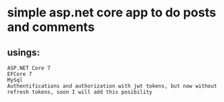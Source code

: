 # simple asp.net core app to do posts and comments
## usings:  
    ASP.NET Core 7
    EFCore 7
    MySql
    Authentifications and authorization with jwt tokens, but now without refresh tokens, soon I will add this posibility
